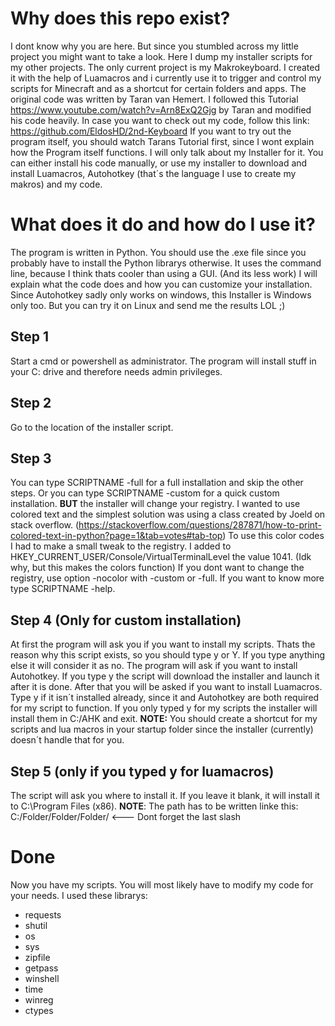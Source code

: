 # Why does this repo exist?
I dont know why you are here. But since you stumbled across my little project you might want to take a look. Here I dump my installer scripts for my other projects.
The only current project is my Makrokeyboard. I created it with the help of Luamacros and i currently use it to trigger and control my scripts for Minecraft 
and as a shortcut for certain folders and apps.
The original code was written by Taran van Hemert. I followed this Tutorial https://www.youtube.com/watch?v=Arn8ExQ2Gjg by Taran and modified his code heavily.
In case you want to check out my code, follow this link: https://github.com/EldosHD/2nd-Keyboard
If you want to try out the program itself, you should watch Tarans Tutorial first, since I wont explain how the Program itself functions. 
I will only talk about my Installer for it. You can either install his code manually, or use my installer to download and install Luamacros,
Autohotkey (that´s the language I use to create my makros) and my code.
# What does it do and how do I use it?
The program is written in Python. You should use the .exe file since you probably have to install the Python librarys otherwise. 
It uses the command line, because I think thats cooler than using a GUI. (And its less work) I will explain what the code does and how you
can customize your installation. Since Autohotkey sadly only works on windows, this Installer is Windows only too. But you can try it on Linux and send me the results LOL ;)
## Step 1
Start a cmd or powershell as administrator. The program will install stuff in your C: drive and therefore needs admin privileges.
## Step 2 
Go to the location of the installer script.
## Step 3
You can type SCRIPTNAME -full for a full installation and skip the other steps. Or you can type SCRIPTNAME -custom for a quick custom installation. **BUT** the installer will
change your registry. I wanted to use colored text and the simplest solution was using a class created by Joeld on stack overflow.
(https://stackoverflow.com/questions/287871/how-to-print-colored-text-in-python?page=1&tab=votes#tab-top) To use this color codes I had to make a small tweak to the registry.
I added to HKEY_CURRENT_USER/Console/VirtualTerminalLevel the value 1041. (Idk why, but this makes the colors function) If you dont want to change the registry, use option -nocolor
with -custom or -full. If you want to know more type SCRIPTNAME -help.
## Step 4 (Only for custom installation)
At first the program will ask you if you want to install my scripts. Thats the reason why this script exists, so you should type y or Y. If you type anything else it will consider it as no.
The program will ask if you want to install Autohotkey. If you type y the script will download the installer and launch it after it is done. 
After that you will be asked if you want to install Luamacros. Type y if it isn´t installed already, since it and Autohotkey are both required for my script to function.
If you only typed y for my scripts the installer will install them in C:/AHK and exit. **NOTE:** You should create a shortcut for my scripts and lua macros in your startup folder since the installer (currently) doesn´t handle that for you.
## Step 5 (only if you typed y for luamacros)
The script will ask you where to install it. If you leave it blank, it will install it to C:\Program Files (x86).
**NOTE**: The path has to be written linke this: C:/Folder/Folder/Folder/  <--- Dont forget the last slash
# Done
Now you have my scripts. You will most likely have to modify my code for your needs.
I used these librarys:
- requests
- shutil
- os
- sys
- zipfile
- getpass
- winshell
- time
- winreg
- ctypes
